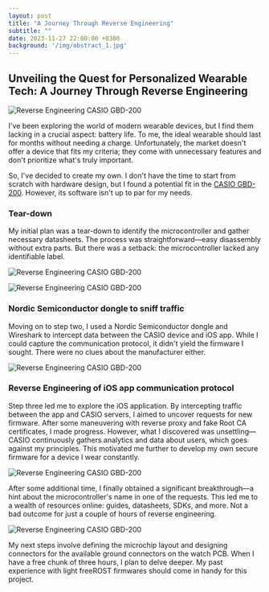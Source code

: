 ```yaml
---
layout: post
title: "A Journey Through Reverse Engineering"
subtitle: ""
date: 2023-11-27 22:00:00 +0300
background: '/img/obstract_1.jpg'
---
```

## Unveiling the Quest for Personalized Wearable Tech: A Journey Through Reverse Engineering
![Reverse Engineering CASIO GBD-200](https://octadero.com/img/posts/2023-11/reverse-engineering/casio-g-shock.jpg "Reverse Engineering CASIO GBD-200")

I've been exploring the world of modern wearable devices, but I find them lacking in a crucial aspect: battery life. To me, the ideal wearable should last for months without needing a charge. Unfortunately, the market doesn't offer a device that fits my criteria; they come with unnecessary features and don't prioritize what's truly important.

So, I've decided to create my own. I don't have the time to start from scratch with hardware design, but I found a potential fit in the [CASIO GBD-200](https://www.casio.com/intl/watches/gshock/product.GBD-200UU-9/). However, its software isn't up to par for my needs.

### Tear-down

My initial plan was a tear-down to identify the microcontroller and gather necessary datasheets. The process was straightforward—easy disassembly without extra parts. But there was a setback: the microcontroller lacked any identifiable label.

![Reverse Engineering CASIO GBD-200](https://octadero.com/img/posts/2023-11/reverse-engineering/IMG_3260.png "Tear-down CASIO GBD-200")

![Reverse Engineering CASIO GBD-200](https://octadero.com/img/posts/2023-11/reverse-engineering/IMG_3263.png "Tear-down CASIO GBD-200")


### Nordic Semiconductor dongle to sniff traffic

Moving on to step two, I used a Nordic Semiconductor dongle and Wireshark to intercept data between the CASIO device and iOS app. While I could capture the communication protocol, it didn't yield the firmware I sought. There were no clues about the manufacturer either.

![Reverse Engineering CASIO GBD-200](https://octadero.com/img/posts/2023-11/reverse-engineering/Nordic.png "Nordic Semiconductor dongle")

### Reverse Engineering of iOS app communication protocol

Step three led me to explore the iOS application. By intercepting traffic between the app and CASIO servers, I aimed to uncover requests for new firmware. After some maneuvering with reverse proxy and fake Root CA certificates, I made progress. However, what I discovered was unsettling—CASIO continuously gathers analytics and data about users, which goes against my principles. This motivated me further to develop my own secure firmware for a device I wear constantly.

![Reverse Engineering CASIO GBD-200](https://octadero.com/img/posts/2023-11/reverse-engineering/burp.png "Burp proxy intereptor")


After some additional time, I finally obtained a significant breakthrough—a hint about the microcontroller's name in one of the requests. This led me to a wealth of resources online: guides, datasheets, SDKs, and more. Not a bad outcome for just a couple of hours of reverse engineering.

![Reverse Engineering CASIO GBD-200](https://octadero.com/img/posts/2023-11/reverse-engineering/da14531.png "Burp proxy intereptor")

My next steps involve defining the microchip layout and designing connectors for the available ground connectors on the watch PCB. When I have a free chunk of three hours, I plan to delve deeper. My past experience with light freeROST firmwares should come in handy for this project.
